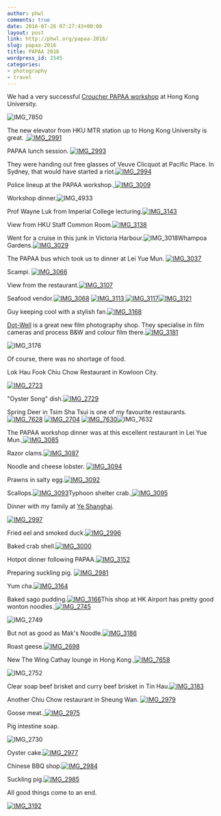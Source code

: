 ```yaml
---
author: phwl
comments: true
date: 2016-07-26 07:27:43+00:00
layout: post
link: http://phwl.org/papaa-2016/
slug: papaa-2016
title: PAPAA 2016
wordpress_id: 2545
categories:
- photography
- travel
---
```


We had a very successful [Croucher PAPAA workshop](http://cscpapaa.eee.hku.hk/) at Hong Kong University.

![IMG_7850](http://phwl.org/wp-content/uploads/2016/07/IMG_7850.jpg)

<!-- more -->

The new elevator from HKU MTR station up to Hong Kong University is great. [
](http://phwl.org/wp-content/uploads/2016/07/IMG_2972.jpg) [![IMG_2991](http://phwl.org/wp-content/uploads/2016/07/IMG_2991.jpg)](http://phwl.org/wp-content/uploads/2016/07/IMG_2991.jpg)

PAPAA lunch session.
[![IMG_2993](http://phwl.org/wp-content/uploads/2016/07/IMG_2993.jpg)](http://phwl.org/wp-content/uploads/2016/07/IMG_2993.jpg)

They were handing out free glasses of Veuve Clicquot at Pacific Place. In Sydney, that would have started a riot.[![IMG_2994](http://phwl.org/wp-content/uploads/2016/07/IMG_2994.jpg)](http://phwl.org/wp-content/uploads/2016/07/IMG_2994.jpg)

Police lineup at the PAPAA workshop.[
](http://phwl.org/wp-content/uploads/2016/07/IMG_2997.jpg) [![IMG_3009](http://phwl.org/wp-content/uploads/2016/07/IMG_3009.jpg)](http://phwl.org/wp-content/uploads/2016/07/IMG_3009.jpg)

Workshop dinner.![IMG_4933](http://phwl.org/wp-content/uploads/2016/07/IMG_4933.jpg)

Prof Wayne Luk from Imperial College lecturing.[![IMG_3143](http://phwl.org/wp-content/uploads/2016/07/IMG_3143.jpg)](http://phwl.org/wp-content/uploads/2016/07/IMG_3143.jpg)



View from HKU Staff Common Room.[![IMG_3138](http://phwl.org/wp-content/uploads/2016/07/IMG_3138.jpg)](http://phwl.org/wp-content/uploads/2016/07/IMG_3138.jpg)

Went for a cruise in this junk in Victoria Harbour.![IMG_3018](http://phwl.org/wp-content/uploads/2016/07/IMG_3018.jpg)Whampoa Gardens.[![IMG_3029](http://phwl.org/wp-content/uploads/2016/07/IMG_3029.jpg)](http://phwl.org/wp-content/uploads/2016/07/IMG_3029.jpg)

The PAPAA bus which took us to dinner at Lei Yue Mun.
[![IMG_3037](http://phwl.org/wp-content/uploads/2016/07/IMG_3037.jpg)](http://phwl.org/wp-content/uploads/2016/07/IMG_3037.jpg)

Scampi.
[![IMG_3066](http://phwl.org/wp-content/uploads/2016/07/IMG_3066.jpg)](http://phwl.org/wp-content/uploads/2016/07/IMG_3066.jpg)

View from the restaurant.[![IMG_3107](http://phwl.org/wp-content/uploads/2016/07/IMG_3107.jpg)](http://phwl.org/wp-content/uploads/2016/07/IMG_3107.jpg)

Seafood vendor.[![IMG_3068](http://phwl.org/wp-content/uploads/2016/07/IMG_3068.jpg)](http://phwl.org/wp-content/uploads/2016/07/IMG_3068.jpg) [
](http://phwl.org/wp-content/uploads/2016/07/IMG_3069.jpg) [![IMG_3113](http://phwl.org/wp-content/uploads/2016/07/IMG_3113.jpg)](http://phwl.org/wp-content/uploads/2016/07/IMG_3070.jpg)[
![IMG_3117](http://phwl.org/wp-content/uploads/2016/07/IMG_3117.jpg)![IMG_3121](http://phwl.org/wp-content/uploads/2016/07/IMG_3121.jpg)](http://phwl.org/wp-content/uploads/2016/07/IMG_3072.jpg)

Guy keeping cool with a stylish fan.[![IMG_3168](http://phwl.org/wp-content/uploads/2016/07/IMG_3168.jpg)](http://phwl.org/wp-content/uploads/2016/07/IMG_3168.jpg)

[Dot-Well](http://www.dotwellphoto.com.hk/) is a great new film photography shop. They specialise in film cameras and process B&W and colour film there.[![IMG_3181](http://phwl.org/wp-content/uploads/2016/07/IMG_3181.jpg)](http://phwl.org/wp-content/uploads/2016/07/IMG_3181.jpg)

![IMG_3176](http://phwl.org/wp-content/uploads/2016/07/IMG_3176.jpg)

Of course, there was no shortage of food.

Lok Hau Fook Chiu Chow Restaurant in Kowloon City.

[![IMG_2723](http://phwl.org/wp-content/uploads/2016/07/IMG_2723.jpg)](http://phwl.org/wp-content/uploads/2016/07/IMG_2723.jpg)

"Oyster Song" dish.[![IMG_2729](http://phwl.org/wp-content/uploads/2016/07/IMG_2729.jpg)](http://phwl.org/wp-content/uploads/2016/07/IMG_2729.jpg)

Spring Deer in Tsim Sha Tsui is one of my favourite restaurants.[
](http://phwl.org/wp-content/uploads/2016/07/IMG_3127.jpg) [![IMG_7628](http://phwl.org/wp-content/uploads/2016/07/IMG_7628.jpg)](http://phwl.org/wp-content/uploads/2016/07/IMG_7628.jpg) [![IMG_2704](http://phwl.org/wp-content/uploads/2016/07/IMG_2704.jpg)](http://phwl.org/wp-content/uploads/2016/07/IMG_2704.jpg) [![IMG_7630](http://phwl.org/wp-content/uploads/2016/07/IMG_7630.jpg)](http://phwl.org/wp-content/uploads/2016/07/IMG_7630.jpg)![IMG_7632](http://phwl.org/wp-content/uploads/2016/07/IMG_7632.jpg)

The PAPAA workshop dinner was at this excellent restaurant in Lei Yue Mun.[
](http://phwl.org/wp-content/uploads/2016/07/IMG_3073.jpg) [![IMG_3085](http://phwl.org/wp-content/uploads/2016/07/IMG_3085.jpg)](http://phwl.org/wp-content/uploads/2016/07/IMG_3085.jpg)

Razor clams.[![IMG_3087](http://phwl.org/wp-content/uploads/2016/07/IMG_3087.jpg)](http://phwl.org/wp-content/uploads/2016/07/IMG_3085.jpg)

Noodle and cheese lobster.
[![IMG_3094](http://phwl.org/wp-content/uploads/2016/07/IMG_3094.jpg)](http://phwl.org/wp-content/uploads/2016/07/IMG_3094.jpg)

Prawns in salty egg.[![IMG_3092](http://phwl.org/wp-content/uploads/2016/07/IMG_3092.jpg)](http://phwl.org/wp-content/uploads/2016/07/IMG_3092.jpg)

Scallops.[![IMG_3093](http://phwl.org/wp-content/uploads/2016/07/IMG_3093.jpg)](http://phwl.org/wp-content/uploads/2016/07/IMG_3093.jpg)Typhoon shelter crab.[
](http://phwl.org/wp-content/uploads/2016/07/IMG_3113.jpg) [![IMG_3095](http://phwl.org/wp-content/uploads/2016/07/IMG_3095.jpg)](http://phwl.org/wp-content/uploads/2016/07/IMG_3095.jpg)

Dinner with my family at [Ye Shanghai](http://www.pacificplace.com.hk/dine/Ye%20Shanghai).

[![IMG_2997](http://phwl.org/wp-content/uploads/2016/07/IMG_2997.jpg)](http://phwl.org/wp-content/uploads/2016/07/IMG_2996.jpg)

Fried eel and smoked duck.[![IMG_2996](http://phwl.org/wp-content/uploads/2016/07/IMG_2996.jpg)](http://phwl.org/wp-content/uploads/2016/07/IMG_2996.jpg)

Baked crab shell.[![IMG_3000](http://phwl.org/wp-content/uploads/2016/07/IMG_3000.jpg)](http://phwl.org/wp-content/uploads/2016/07/IMG_3000.jpg)

Hotpot dinner following PAPAA.[![IMG_3152](http://phwl.org/wp-content/uploads/2016/07/IMG_3152.jpg)](http://phwl.org/wp-content/uploads/2016/07/IMG_3152.jpg)

Preparing suckling pig.
[![IMG_2981](http://phwl.org/wp-content/uploads/2016/07/IMG_2981.jpg)](http://phwl.org/wp-content/uploads/2016/07/IMG_2981.jpg)

Yum cha.[![IMG_3164](http://phwl.org/wp-content/uploads/2016/07/IMG_3164.jpg)](http://phwl.org/wp-content/uploads/2016/07/IMG_3164.jpg)

Baked sago pudding.[![IMG_3166](http://phwl.org/wp-content/uploads/2016/07/IMG_3166.jpg)](http://phwl.org/wp-content/uploads/2016/07/IMG_3166.jpg)This shop at HK Airport has pretty good wonton noodles.[
](http://phwl.org/wp-content/uploads/2016/07/IMG_2749.jpg) [![IMG_2745](http://phwl.org/wp-content/uploads/2016/07/IMG_2745.jpg)](http://phwl.org/wp-content/uploads/2016/07/IMG_2745.jpg)

![IMG_2749](http://phwl.org/wp-content/uploads/2016/07/IMG_2749.jpg)



But not as good as Mak's Noodle.[![IMG_3186](http://phwl.org/wp-content/uploads/2016/07/IMG_3186.jpg)](http://phwl.org/wp-content/uploads/2016/07/IMG_3186.jpg)

Roast geese.[![IMG_2698](http://phwl.org/wp-content/uploads/2016/07/IMG_2698.jpg)](http://phwl.org/wp-content/uploads/2016/07/IMG_2698.jpg)

New The Wing Cathay lounge in Hong Kong.[
](http://phwl.org/wp-content/uploads/2016/07/IMG_7632.jpg) [![IMG_7658](http://phwl.org/wp-content/uploads/2016/07/IMG_7658.jpg)](http://phwl.org/wp-content/uploads/2016/07/IMG_7658.jpg)

![IMG_2752](http://phwl.org/wp-content/uploads/2016/07/IMG_2752.jpg)



Clear soap beef brisket and curry beef brisket in Tin Hau.[![IMG_3183](http://phwl.org/wp-content/uploads/2016/07/IMG_3183.jpg)](http://phwl.org/wp-content/uploads/2016/07/IMG_3183.jpg)

Another Chiu Chow restaurant in Sheung Wan.
[![IMG_2979](http://phwl.org/wp-content/uploads/2016/07/IMG_2979.jpg)](http://phwl.org/wp-content/uploads/2016/07/IMG_2979.jpg)

Goose meat.[
](http://phwl.org/wp-content/uploads/2016/07/IMG_2979.jpg)[![IMG_2975](http://phwl.org/wp-content/uploads/2016/07/IMG_2975.jpg)](http://phwl.org/wp-content/uploads/2016/07/IMG_2975.jpg)

Pig intestine soap.

![IMG_2730](http://phwl.org/wp-content/uploads/2016/07/IMG_2730.jpg)

Oyster cake.[![IMG_2977](http://phwl.org/wp-content/uploads/2016/07/IMG_2977.jpg)](http://phwl.org/wp-content/uploads/2016/07/IMG_2977.jpg)

Chinese BBQ shop.[![IMG_2984](http://phwl.org/wp-content/uploads/2016/07/IMG_2984.jpg)](http://phwl.org/wp-content/uploads/2016/07/IMG_2984.jpg)

Suckling pig.[![IMG_2985](http://phwl.org/wp-content/uploads/2016/07/IMG_2985.jpg)](http://phwl.org/wp-content/uploads/2016/07/IMG_2985.jpg)

All good things come to an end.

[![IMG_3192](http://phwl.org/wp-content/uploads/2016/07/IMG_3192.jpg)](http://phwl.org/wp-content/uploads/2016/07/IMG_3192.jpg)






